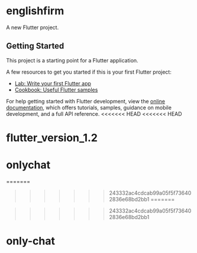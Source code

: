 # englishfirm

A new Flutter project.

## Getting Started

This project is a starting point for a Flutter application.

A few resources to get you started if this is your first Flutter project:

- [Lab: Write your first Flutter app](https://docs.flutter.dev/get-started/codelab)
- [Cookbook: Useful Flutter samples](https://docs.flutter.dev/cookbook)

For help getting started with Flutter development, view the
[online documentation](https://docs.flutter.dev/), which offers tutorials,
samples, guidance on mobile development, and a full API reference.
<<<<<<< HEAD
<<<<<<< HEAD
# flutter_version_1.2
# onlychat
=======

>>>>>>> 243332ac4cdcab99a05f5f736402836e68bd2bb1
=======

>>>>>>> 243332ac4cdcab99a05f5f736402836e68bd2bb1
# only-chat
